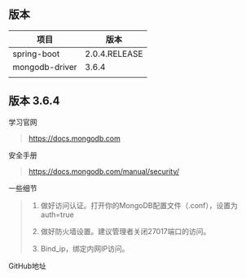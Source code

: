 ## 版本

| 项目           | 版本          |
| -------------- | ------------- |
| spring-boot    | 2.0.4.RELEASE |
| mongodb-driver | 3.6.4         |
|                |               |



## 版本 3.6.4

学习官网

> https://docs.mongodb.com

安全手册

> https://docs.mongodb.com/manual/security/

一些细节

> 1. 做好访问认证。打开你的MongoDB配置文件（.conf），设置为auth=true
>
> 2. 做好防火墙设置。建议管理者关闭27017端口的访问。
>
> 3. Bind_ip，绑定内网IP访问。

GitHub地址

>



